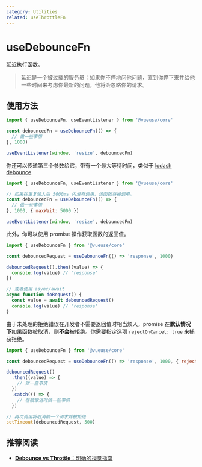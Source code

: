 ```yaml
---
category: Utilities
related: useThrottleFn
---
```


# useDebounceFn

延迟执行函数。

> 延迟是一个被过载的服务员：如果你不停地问他问题，直到你停下来并给他一些时间来考虑你最新的问题，他将会忽略你的请求。

## 使用方法

```js
import { useDebounceFn, useEventListener } from '@vueuse/core'

const debouncedFn = useDebounceFn(() => {
  // 做一些事情
}, 1000)

useEventListener(window, 'resize', debouncedFn)
```

你还可以传递第三个参数给它，带有一个最大等待时间，类似于 [lodash debounce](https://lodash.com/docs/4.17.15#debounce)

```js
import { useDebounceFn, useEventListener } from '@vueuse/core'

// 如果在重复输入后 5000ms 内没有调用，该函数将被调用。
const debouncedFn = useDebounceFn(() => {
  // 做一些事情
}, 1000, { maxWait: 5000 })

useEventListener(window, 'resize', debouncedFn)
```

此外，你可以使用 promise 操作获取函数的返回值。

```js
import { useDebounceFn } from '@vueuse/core'

const debouncedRequest = useDebounceFn(() => 'response', 1000)

debouncedRequest().then((value) => {
  console.log(value) // 'response'
})

// 或者使用 async/await
async function doRequest() {
  const value = await debouncedRequest()
  console.log(value) // 'response'
}
```

由于未处理的拒绝错误在开发者不需要返回值时相当烦人，promise 在**默认情况下**如果函数被取消，则**不会**被拒绝。你需要指定选项 `rejectOnCancel: true` 来捕获拒绝。

```js
import { useDebounceFn } from '@vueuse/core'

const debouncedRequest = useDebounceFn(() => 'response', 1000, { rejectOnCancel: true })

debouncedRequest()
  .then((value) => {
    // 做一些事情
  })
  .catch(() => {
    // 在被取消时做一些事情
  })

// 再次调用将取消前一个请求并被拒绝
setTimeout(debouncedRequest, 500)
```

## 推荐阅读

- [**Debounce vs Throttle**：明确的视觉指南](https://kettanaito.com/blog/debounce-vs-throttle)
